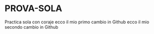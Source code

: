 # PROVA-SOLA
Practica sola con coraje
ecco il mio primo cambio in Github
ecco il mio secondo cambio in Github
